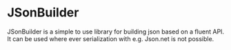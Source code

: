 # JSonBuilder
JSonBuilder is a simple to use library for building json based on a fluent API. It can be used where ever serialization with e.g. Json.net is not possible.
